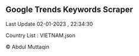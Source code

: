 

## Google Trends Keywords Scraper 
 
Last Update 02-01-2023 , 22:34:30

Country List :
VIETNAM.json



© Abdul Muttaqin 
